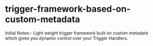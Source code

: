 # trigger-framework-based-on-custom-metadata

Initial Notes:-
Light weight trigger framework built on custom metadata which gives you dynamic control over your Trigger Handlers.
